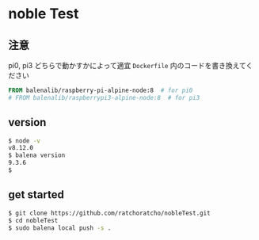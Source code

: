 # noble Test
## 注意
pi0, pi3 どちらで動かすかによって適宜 `Dockerfile` 内のコードを書き換えてください
```dockerfile
FROM balenalib/raspberry-pi-alpine-node:8  # for pi0
# FROM balenalib/raspberrypi3-alpine-node:8  # for pi3
```

## version
```sh
$ node -v
v8.12.0
$ balena version
9.3.6
$
```

## get started
```sh
$ git clone https://github.com/ratchoratcho/nobleTest.git
$ cd nobleTest
$ sudo balena local push -s .
```